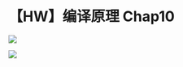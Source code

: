 # 【HW】编译原理 Chap10

![](img/ffcfe84ba4c61947e31a96844e45d74.jpg)

![](img/c0287814dd05fe51dc43b165f9e03bf.jpg)
